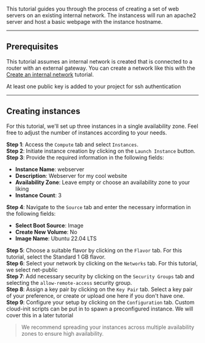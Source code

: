 This tutorial guides you through the process of creating a set of web servers on an existing internal network.
The instancess will run an apache2 server and host a basic webpage with the instance hostname.


---

## Prerequisites

  This tutorial assumes an internal network is created that is connected to a router with an external gateway.
You can create a network like this with the [Create an internal network](../network/create-an-internal-network.md) tutorial.

  At least one public key is added to your project for ssh authentication

---

## Creating instances
For this tutorial, we'll set up three instances in a single availability zone. Feel free to adjust the number of instances according to your needs.

**Step 1**: Access the `Compute` tab and select `Instances`.  
**Step 2**: Initiate instance creation by clicking on the `Launch Instance` button.  
**Step 3**: Provide the required information in the following fields:  
* **Instance Name**: webserver
* **Description**: Webserver for my cool website
* **Availability Zone**: Leave empty or choose an availability zone to your liking
* **Instance Count**: 3

**Step 4**: Navigate to the `Source` tab and enter the necessary information in the following fields:  
* **Select Boot Source**: Image
* **Create New Volume**: No
* **Image Name**: Ubuntu 22.04 LTS

**Step 5**: Choose a suitable flavor by clicking on the `Flavor` tab. For this tutorial, select the Standard 1 GB flavor.  
**Step 6**: Select your network by clicking on the `Networks` tab. For this tutorial, we select net-public  
**Step 7**: Add necessary security by clicking on the `Security Groups` tab and selecting the `allow-remote-access` security group.  
**Step 8**: Assign a key pair by clicking on the `Key Pair` tab. Select a key pair of your preference, or create or upload one here if you don't have one.  
**Step 9**: Configure your setup by clicking on the `Configuration` tab. Custom cloud-init scripts can be put in to spawn a preconfigured instance. We will cover this in a later tutorial

> We recommend spreading your instances across multiple availability zones to ensure high availability.